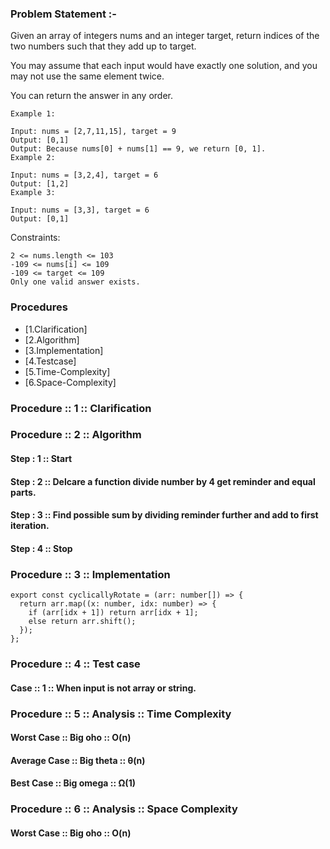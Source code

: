 ### Problem Statement :-

Given an array of integers nums and an integer target, return indices of the two numbers such that they add up to target.

You may assume that each input would have exactly one solution, and you may not use the same element twice.

You can return the answer in any order.

```
Example 1:

Input: nums = [2,7,11,15], target = 9
Output: [0,1]
Output: Because nums[0] + nums[1] == 9, we return [0, 1].
Example 2:

Input: nums = [3,2,4], target = 6
Output: [1,2]
Example 3:

Input: nums = [3,3], target = 6
Output: [0,1]
```

Constraints:

```
2 <= nums.length <= 103
-109 <= nums[i] <= 109
-109 <= target <= 109
Only one valid answer exists.
```

### Procedures

- [1.Clarification]
- [2.Algorithm]
- [3.Implementation]
- [4.Testcase]
- [5.Time-Complexity]
- [6.Space-Complexity]

### Procedure :: 1 :: Clarification

### Procedure :: 2 :: Algorithm

#### Step : 1 :: Start

#### Step : 2 :: Delcare a function divide number by 4 get reminder and equal parts.

#### Step : 3 :: Find possible sum by dividing reminder further and add to first iteration.

#### Step : 4 :: Stop

### Procedure :: 3 :: Implementation

```
export const cyclicallyRotate = (arr: number[]) => {
  return arr.map((x: number, idx: number) => {
    if (arr[idx + 1]) return arr[idx + 1];
    else return arr.shift();
  });
};

```

### Procedure :: 4 :: Test case

#### Case :: 1 :: When input is not array or string.

### Procedure :: 5 :: Analysis :: Time Complexity

#### Worst Case :: Big oho :: O(n)

#### Average Case :: Big theta :: θ(n)

#### Best Case :: Big omega :: Ω(1)

### Procedure :: 6 :: Analysis :: Space Complexity

#### Worst Case :: Big oho :: O(n)
